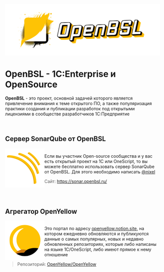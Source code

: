 <img src="https://github.com/OpenBSL/.github/raw/main/media/cover.png?v1">

# OpenBSL - 1C:Enterprise и OpenSource

**OpenBSL** - это проект, основной задачей которого является привлечение внимания к теме открытого ПО, а также популяризация практики создания и публикации разработок под открытыми лицензиями в сообществе разработчиков 1С:Предприятие

<br>

## Сервер SonarQube от OpenBSL
<img src="https://github.com/OpenBSL/.github/raw/main/media/Sonar.png?v4" width="128" align="left">
<br>Если вы участник Open-source сообщества и у вас есть открытый проект на 1С или OneScript, то вы можете бесплатно использовать сервер SonarQube от OpenBSL. Для этого необходимо написать <a href="https://t.me/nixel2007">@nixel</a>

> Сайт: <a href="https://sonar.openbsl.ru/">https://sonar.openbsl.ru/</a>

<br><br>

## Агрегатор OpenYellow
<img src="https://github.com/OpenBSL/.github/raw/main/media/openyellow.png?v2" width="128" align="left">
<br>Это портал по адресу <a href="https://openyellow.notion.site">openyellow.notion.site</a>, на котором ежедневно обновляются и публикуются данные о самых популярных, новых и недавно обновленных репозиториях, которые либо написаны на языке 1С/OneScript, либо имеют прямое к нему отношение <br>

> Репозиторий: <a href="https://github.com/OpenYellow/OpenYellow">OpenYellow/OpenYellow</a>

<br>


